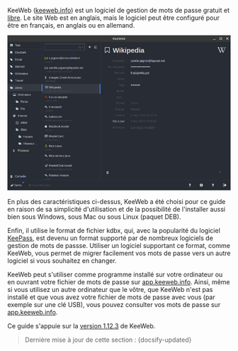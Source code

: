 KeeWeb ([keeweb.info](https://keeweb.info)) est un logiciel de gestion de mots de passe gratuit et [libre](https://fr.wikipedia.org/wiki/Logiciel_libre). Le site Web est en anglais, mais le logiciel peut être configuré pour être en français, en anglais ou en allemand.

![Capture d'écran de Keeweb](../_media/keeweb.png)

En plus des caractéristiques ci-dessus, KeeWeb a été choisi pour ce guide en raison de sa simplicité d'utilisation et de la possibilité de l'installer aussi bien sous Windows, sous Mac ou sous Linux (paquet DEB).

Enfin, il utilise le format de fichier kdbx, qui, avec la popularité du logiciel [KeePass](https://keepass.info/), est devenu un format supporté par de nombreux logiciels de gestion de mots de passse. Utiliser un logiciel supportant ce format, comme KeeWeb, vous permet de migrer facilement vos mots de passe vers un autre logiciel si vous souhaitez en changer.

KeeWeb peut s'utiliser comme programme installé sur votre ordinateur ou en ouvrant votre fichier de mots de passe sur [app.keeweb.info](https://app.keeweb.info). Ainsi, même si vous utilisez un autre ordinateur que le vôtre, que KeeWeb n'est pas installé et que vous avez votre fichier de mots de passe avec vous (par exemple sur une clé USB), vous pouvez consulter vos mots de passe sur [app.keeweb.info](https://app.keeweb.info).

Ce guide s'appuie sur la [version 1.12.3](https://github.com/keeweb/keeweb/releases/tag/v1.12.3) de KeeWeb.

> Dernière mise à jour de cette section : {docsify-updated}
